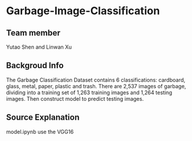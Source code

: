 # Garbage-Image-Classification

## Team member
Yutao Shen and Linwan Xu

## Backgroud Info
The Garbage Classification Dataset contains 6 classifications: cardboard, glass, metal, paper, plastic and trash. There are 2,537 images of garbage, dividing into a training set of 1,263 training images and 1,264 testing images. Then construct model to predict testing images. 

## Source Explanation
model.ipynb use the VGG16 
